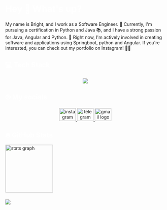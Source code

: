  <h1 align="left" style="color:white;" >Hey 👋 What's up?</h1>

###

<p align="left">My name is Bright, and I work as a Software Engineer. 🚀 Currently, I'm pursuing a certification in Python and Java 📚, and I have a strong passion for Java, Angular and Python. 💙 Right now, I'm actively involved in creating software and applications using Springboot, python and Angular. If you're interested, you can check out my portfolio on Instagram! 📱👀</p>

###

<h2 align="left" style="color:white;" >💻 Tech Stack</h2>

###

<div align="center">
  <a href="#">
    <img src="https://skillicons.dev/icons?i=java,sprintboot,typescript,angular,postgres,intellij,vscode,androidstudio,git,github&theme=dark" />
  </a>
 
</div>

###

<h2 align="left" style="color:white;" >🌐 My socials</h2>

###

<div align="center">
  <a href="https://www.instagram.com/ironborn_bs" target="_blank">
    <img src="https://raw.githubusercontent.com/maurodesouza/profile-readme-generator/master/src/assets/icons/social/instagram/default.svg" width="52" height="40" alt="instagram logo"  />
  </a>
  <a href="https://www.linkedin.com/in/bright-mabuza-08697383" target="_blank">
    <img src="https://raw.githubusercontent.com/maurodesouza/profile-readme-generator/master/src/assets/icons/social/linkedin/default.svg" width="52" height="40" alt="telegram logo"  />
  </a>
  <a href="https://mabuza6@gmail.com" target="_blank">
    <img src="https://raw.githubusercontent.com/maurodesouza/profile-readme-generator/master/src/assets/icons/social/gmail/default.svg" width="52" height="40" alt="gmail logo"  />
  </a>
  
</div>

<h2 align="left" style="color:white;" >🔥 GitHub Stats</h2>

<div align="left">
 
  <img src="https://github-readme-stats.vercel.app/api?username=code-alchemist-dev&theme=tokyonight&hide_border=false&include_all_commits=true&count_private=true" height="150" alt="stats graph"  />
 
</div>

###

<a href="https://www.buymeacoffee.com/code-alchemist-dev"><img src="https://img.buymeacoffee.com/button-api/?text=Buy me a coffee&emoji=☕&slug=AmirBayat&button_colour=5F7FFF&font_colour=ffffff&font_family=Cookie&outline_colour=000000&coffee_colour=FFDD00" /></a>





 






  
 
